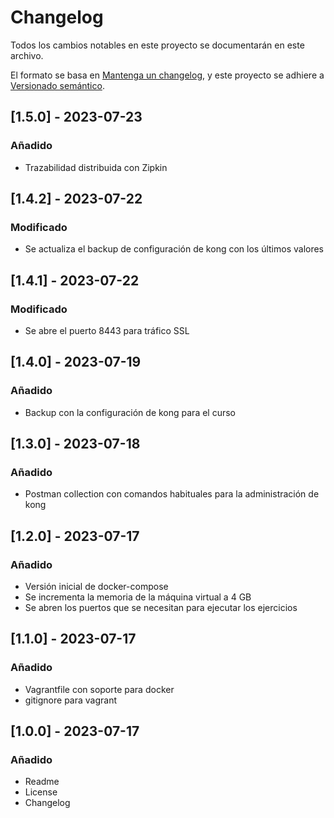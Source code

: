 # Changelog

Todos los cambios notables en este proyecto se documentarán en este archivo.

El formato se basa en [Mantenga un changelog](https://keepachangelog.com/es/1.0.0/),
y este proyecto se adhiere a [Versionado semántico](https://semver.org/spec/v2.0.0.html). 

## [1.5.0] - 2023-07-23

### Añadido

- Trazabilidad distribuida con Zipkin

## [1.4.2] - 2023-07-22

### Modificado

- Se actualiza el backup de configuración de kong con los últimos valores

## [1.4.1] - 2023-07-22

### Modificado

- Se abre el puerto 8443 para tráfico SSL


## [1.4.0] - 2023-07-19

### Añadido

- Backup con la configuración de kong para el curso

## [1.3.0] - 2023-07-18

### Añadido

- Postman collection con comandos habituales para la administración de kong

## [1.2.0] - 2023-07-17

### Añadido

- Versión inicial de docker-compose
- Se incrementa la memoria de la máquina virtual a 4 GB
- Se abren los puertos que se necesitan para ejecutar los ejercicios

## [1.1.0] - 2023-07-17

### Añadido

- Vagrantfile con soporte para docker
- gitignore para vagrant

## [1.0.0] - 2023-07-17

### Añadido

- Readme
- License
- Changelog

